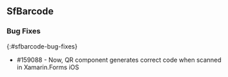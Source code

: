 ## SfBarcode

### Bug Fixes
{:#sfbarcode-bug-fixes}

*  \#159088 - Now, QR component generates correct code when scanned in Xamarin.Forms iOS